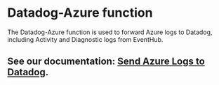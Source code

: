 # Datadog-Azure function

The Datadog-Azure function is used to forward Azure logs to Datadog, including Activity and Diagnostic logs from EventHub.

## See our documentation: [Send Azure Logs to Datadog](https://docs.datadoghq.com/logs/guide/azure-logging-guide/).
